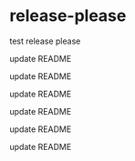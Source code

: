 # release-please

test release please

update README

update README

update README

update README

update README

update README